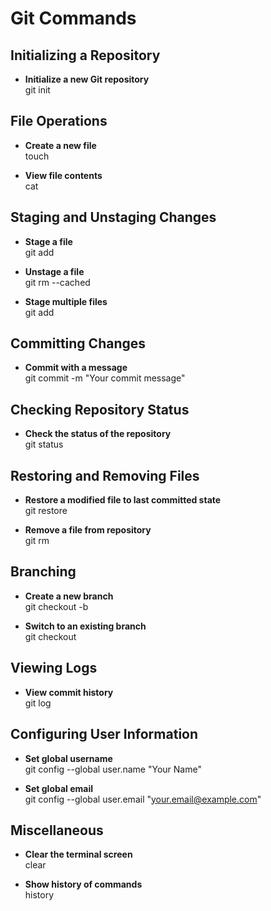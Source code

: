 # Git Commands

## Initializing a Repository
- **Initialize a new Git repository**  
  git init

## File Operations
- **Create a new file**  
  touch <filename>

- **View file contents**  
  cat <filename>

## Staging and Unstaging Changes
- **Stage a file**  
  git add <filename>

- **Unstage a file**  
  git rm --cached <filename>

- **Stage multiple files**  
  git add <file1> <file2>

## Committing Changes
- **Commit with a message**  
  git commit -m "Your commit message"

## Checking Repository Status
- **Check the status of the repository**  
  git status

## Restoring and Removing Files
- **Restore a modified file to last committed state**  
  git restore <filename>

- **Remove a file from repository**  
  git rm <filename>

## Branching
- **Create a new branch**  
  git checkout -b <branch-name>

- **Switch to an existing branch**  
  git checkout <branch-name>

## Viewing Logs
- **View commit history**  
  git log

## Configuring User Information
- **Set global username**  
  git config --global user.name "Your Name"

- **Set global email**  
  git config --global user.email "your.email@example.com"

## Miscellaneous
- **Clear the terminal screen**  
  clear

- **Show history of commands**  
  history
